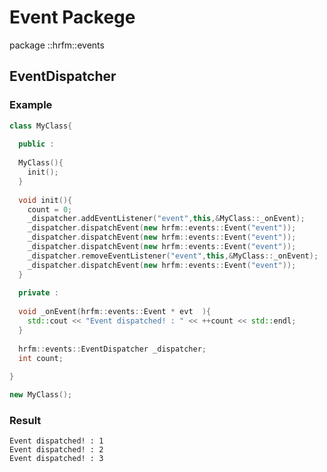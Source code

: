 # Event Packege

package ::hrfm::events

## EventDispatcher

### Example

```cpp
class MyClass{
  
  public :
  
  MyClass(){
    init();
  }
  
  void init(){
    count = 0;
    _dispatcher.addEventListener("event",this,&MyClass::_onEvent);
    _dispatcher.dispatchEvent(new hrfm::events::Event("event"));
    _dispatcher.dispatchEvent(new hrfm::events::Event("event"));
    _dispatcher.dispatchEvent(new hrfm::events::Event("event"));
    _dispatcher.removeEventListener("event",this,&MyClass::_onEvent);
    _dispatcher.dispatchEvent(new hrfm::events::Event("event"));
  }
  
  private :
  
  void _onEvent(hrfm::events::Event * evt  ){
    std::cout << "Event dispatched! : " << ++count << std::endl;
  }
  
  hrfm::events::EventDispatcher _dispatcher;
  int count;
  
}

new MyClass();
```

### Result

    Event dispatched! : 1
    Event dispatched! : 2
    Event dispatched! : 3
